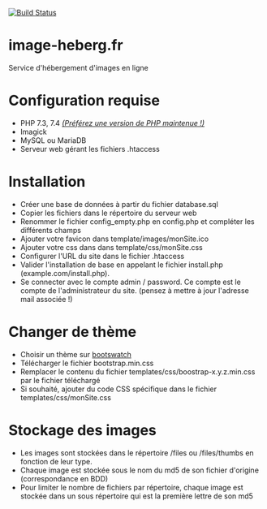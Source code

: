 [![Build Status](https://travis-ci.org/AnaelMobilia/image-heberg.fr.svg?branch=master)](https://travis-ci.org/AnaelMobilia/image-heberg.fr)
# image-heberg.fr
Service d'hébergement d'images en ligne

# Configuration requise
  - PHP 7.3, 7.4 [*(Préférez une version de PHP maintenue !)*](https://www.php.net/supported-versions.php)
  - Imagick 
  - MySQL ou MariaDB
  - Serveur web gérant les fichiers .htaccess

# Installation
  - Créer une base de données à partir du fichier database.sql
  - Copier les fichiers dans le répertoire du serveur web
  - Renommer le fichier config_empty.php en config.php et compléter les différents champs
  - Ajouter votre favicon dans template/images/monSite.ico
  - Ajouter votre css dans dans template/css/monSite.css
  - Configurer l'URL du site dans le fichier .htaccess
  - Valider l'installation de base en appelant le fichier install.php (example.com/install.php).
  - Se connecter avec le compte admin / password. Ce compte est le compte de l'administrateur du site. (pensez à mettre à jour l'adresse mail associée !)

# Changer de thème
  - Choisir un thème sur [bootswatch](https://bootswatch.com/)
  - Télécharger le fichier bootstrap.min.css
  - Remplacer le contenu du fichier templates/css/boostrap-x.y.z.min.css par le fichier téléchargé
  - Si souhaité, ajouter du code CSS spécifique dans le fichier templates/css/monSite.css

# Stockage des images
  - Les images sont stockées dans le répertoire /files ou /files/thumbs en fonction de leur type.
  - Chaque image est stockée sous le nom du md5 de son fichier d'origine (correspondance en BDD)
  - Pour limiter le nombre de fichiers par répertoire, chaque image est stockée dans un sous répertoire qui est la première lettre de son md5
